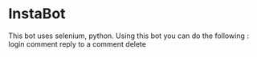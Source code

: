 # InstaBot
This bot uses selenium, python.
Using this bot you can do the following :
    login
    comment
    reply to a comment
    delete 